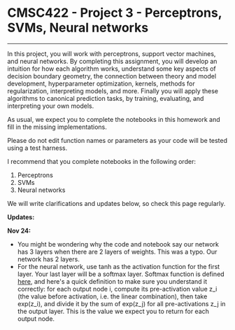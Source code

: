 # CMSC422 - Project 3 - Perceptrons, SVMs, Neural networks
---

In this project, you will work with perceptrons, support vector machines, and neural networks. By completing this assignment, you will develop an intuition for how each algorithm works, understand some key aspects of decision boundary geometry, the connection between theory and model development, hyperparameter optimization, kernels, methods for regularization, interpreting models, and more. Finally you will apply these algorithms to canonical prediction tasks, by training, evaluating, and interpreting your own models.

As usual, we expect you to complete the notebooks in this homework
and fill in the missing implementations.

Please do not edit function names or parameters as your code will be tested
using a test harness.

I recommend that you complete notebooks in the following order:

1. Perceptrons
2. SVMs
3. Neural networks



We will write clarifications and updates below, so check this page regularly.

__Updates:__

__Nov 24:__
- You might be wondering why the code and notebook say our network has 3 layers when there are 2 layers of weights. This was a typo. Our network has 2 layers.
- For the neural network, use tanh as the activation function for the first layer. Your last layer will be a softmax layer. Softmax function is defined [here](https://en.wikipedia.org/wiki/Softmax_function), and here's a quick definition to make sure you understand it correctly: for each output node i, compute its pre-activation value z_i (the value before activation, i.e. the linear combination), then take exp(z_i), and divide it by the sum of exp(z_j) for all pre-activations z_j in the output layer. This is the value we expect you to return for each output node.

